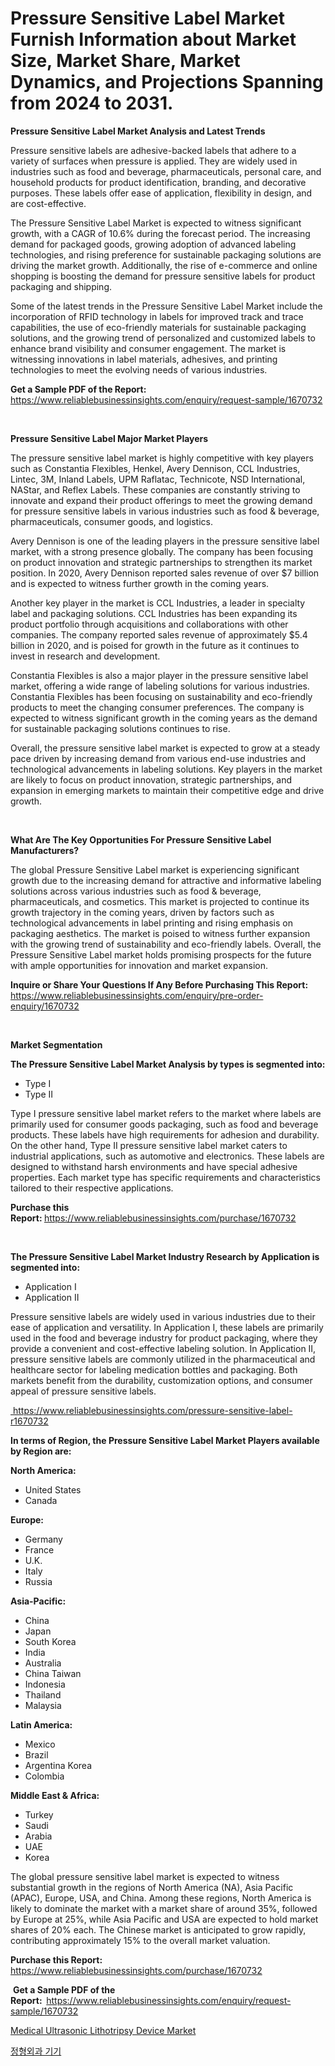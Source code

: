 <p><h1>Pressure Sensitive Label Market Furnish Information about Market Size, Market Share, Market Dynamics, and Projections Spanning from 2024 to 2031.</h1></p><p><strong>Pressure Sensitive Label Market Analysis and Latest Trends</strong></p>
<p><p>Pressure sensitive labels are adhesive-backed labels that adhere to a variety of surfaces when pressure is applied. They are widely used in industries such as food and beverage, pharmaceuticals, personal care, and household products for product identification, branding, and decorative purposes. These labels offer ease of application, flexibility in design, and are cost-effective.</p><p>The Pressure Sensitive Label Market is expected to witness significant growth, with a CAGR of 10.6% during the forecast period. The increasing demand for packaged goods, growing adoption of advanced labeling technologies, and rising preference for sustainable packaging solutions are driving the market growth. Additionally, the rise of e-commerce and online shopping is boosting the demand for pressure sensitive labels for product packaging and shipping.</p><p>Some of the latest trends in the Pressure Sensitive Label Market include the incorporation of RFID technology in labels for improved track and trace capabilities, the use of eco-friendly materials for sustainable packaging solutions, and the growing trend of personalized and customized labels to enhance brand visibility and consumer engagement. The market is witnessing innovations in label materials, adhesives, and printing technologies to meet the evolving needs of various industries.</p></p>
<p><strong>Get a Sample PDF of the Report:&nbsp;</strong> <a href="https://www.reliablebusinessinsights.com/enquiry/request-sample/1670732">https://www.reliablebusinessinsights.com/enquiry/request-sample/1670732</a></p>
<p>&nbsp;</p>
<p><strong>Pressure Sensitive Label Major Market Players</strong></p>
<p><p>The pressure sensitive label market is highly competitive with key players such as Constantia Flexibles, Henkel, Avery Dennison, CCL Industries, Lintec, 3M, Inland Labels, UPM Raflatac, Technicote, NSD International, NAStar, and Reflex Labels. These companies are constantly striving to innovate and expand their product offerings to meet the growing demand for pressure sensitive labels in various industries such as food & beverage, pharmaceuticals, consumer goods, and logistics.</p><p>Avery Dennison is one of the leading players in the pressure sensitive label market, with a strong presence globally. The company has been focusing on product innovation and strategic partnerships to strengthen its market position. In 2020, Avery Dennison reported sales revenue of over $7 billion and is expected to witness further growth in the coming years.</p><p>Another key player in the market is CCL Industries, a leader in specialty label and packaging solutions. CCL Industries has been expanding its product portfolio through acquisitions and collaborations with other companies. The company reported sales revenue of approximately $5.4 billion in 2020, and is poised for growth in the future as it continues to invest in research and development.</p><p>Constantia Flexibles is also a major player in the pressure sensitive label market, offering a wide range of labeling solutions for various industries. Constantia Flexibles has been focusing on sustainability and eco-friendly products to meet the changing consumer preferences. The company is expected to witness significant growth in the coming years as the demand for sustainable packaging solutions continues to rise.</p><p>Overall, the pressure sensitive label market is expected to grow at a steady pace driven by increasing demand from various end-use industries and technological advancements in labeling solutions. Key players in the market are likely to focus on product innovation, strategic partnerships, and expansion in emerging markets to maintain their competitive edge and drive growth.</p></p>
<p>&nbsp;</p>
<p><strong>What Are The Key Opportunities For Pressure Sensitive Label Manufacturers?</strong></p>
<p><p>The global Pressure Sensitive Label market is experiencing significant growth due to the increasing demand for attractive and informative labeling solutions across various industries such as food & beverage, pharmaceuticals, and cosmetics. This market is projected to continue its growth trajectory in the coming years, driven by factors such as technological advancements in label printing and rising emphasis on packaging aesthetics. The market is poised to witness further expansion with the growing trend of sustainability and eco-friendly labels. Overall, the Pressure Sensitive Label market holds promising prospects for the future with ample opportunities for innovation and market expansion.</p></p>
<p><strong>Inquire or Share Your Questions If Any Before Purchasing This Report:</strong> <a href="https://www.reliablebusinessinsights.com/enquiry/pre-order-enquiry/1670732">https://www.reliablebusinessinsights.com/enquiry/pre-order-enquiry/1670732</a></p>
<p>&nbsp;</p>
<p><strong>Market Segmentation</strong></p>
<p><strong>The Pressure Sensitive Label Market Analysis by types is segmented into:</strong></p>
<p><ul><li>Type I</li><li>Type II</li></ul></p>
<p><p>Type I pressure sensitive label market refers to the market where labels are primarily used for consumer goods packaging, such as food and beverage products. These labels have high requirements for adhesion and durability. On the other hand, Type II pressure sensitive label market caters to industrial applications, such as automotive and electronics. These labels are designed to withstand harsh environments and have special adhesive properties. Each market type has specific requirements and characteristics tailored to their respective applications.</p></p>
<p><strong>Purchase this Report:&nbsp;</strong><a href="https://www.reliablebusinessinsights.com/purchase/1670732">https://www.reliablebusinessinsights.com/purchase/1670732</a></p>
<p>&nbsp;</p>
<p><strong>The Pressure Sensitive Label Market Industry Research by Application is segmented into:</strong></p>
<p><ul><li>Application I</li><li>Application II</li></ul></p>
<p><p>Pressure sensitive labels are widely used in various industries due to their ease of application and versatility. In Application I, these labels are primarily used in the food and beverage industry for product packaging, where they provide a convenient and cost-effective labeling solution. In Application II, pressure sensitive labels are commonly utilized in the pharmaceutical and healthcare sector for labeling medication bottles and packaging. Both markets benefit from the durability, customization options, and consumer appeal of pressure sensitive labels.</p></p>
<p><a href="https://www.reliablebusinessinsights.com/pressure-sensitive-label-r1670732">&nbsp;https://www.reliablebusinessinsights.com/pressure-sensitive-label-r1670732</a></p>
<p><strong>In terms of Region, the Pressure Sensitive Label Market Players available by Region are:</strong></p>
<p>
    <p> <strong> North America: </strong>
        <ul>
            <li>United States</li>
            <li>Canada</li>
        </ul>
        </p> 
    <p> <strong> Europe: </strong>
        <ul>
            <li>Germany</li>
            <li>France</li>
            <li>U.K.</li>
            <li>Italy</li>
            <li>Russia</li>
        </ul>
        </p> 
    <p> <strong> Asia-Pacific: </strong>
        <ul>
            <li>China</li>
            <li>Japan</li>
            <li>South Korea</li>
            <li>India</li>
            <li>Australia</li>
            <li>China Taiwan</li>
            <li>Indonesia</li>
            <li>Thailand</li>
            <li>Malaysia</li>
        </ul>
        </p> 
    <p> <strong> Latin America: </strong>
        <ul>
            <li>Mexico</li>
            <li>Brazil</li>
            <li>Argentina Korea</li>
            <li>Colombia</li>
        </ul>
        </p> 
    <p> <strong> Middle East & Africa: </strong>
        <ul>
            <li>Turkey</li>
            <li>Saudi</li>
            <li>Arabia</li>
            <li>UAE</li>
            <li>Korea</li>
        </ul>
    </p>
    </p>
<p><p>The global pressure sensitive label market is expected to witness substantial growth in the regions of North America (NA), Asia Pacific (APAC), Europe, USA, and China. Among these regions, North America is likely to dominate the market with a market share of around 35%, followed by Europe at 25%, while Asia Pacific and USA are expected to hold market shares of 20% each. The Chinese market is anticipated to grow rapidly, contributing approximately 15% to the overall market valuation.</p></p>
<p><strong>Purchase this Report: </strong><a href="https://www.reliablebusinessinsights.com/purchase/1670732">https://www.reliablebusinessinsights.com/purchase/1670732</a></p>
<p>&nbsp;<strong>Get a Sample PDF of the Report:&nbsp;&nbsp;</strong><a href="https://www.reliablebusinessinsights.com/enquiry/request-sample/1670732">https://www.reliablebusinessinsights.com/enquiry/request-sample/1670732</a></p>
<p><strong></strong></p>
<p><p><a href="https://github.com/arnstrada78546/Market-Research-Report-List-1/blob/main/medical-ultrasonic-lithotripsy-device-market.md">Medical Ultrasonic Lithotripsy Device Market</a></p><p><a href="https://github.com/hxzi07639916/Market-Research-Report-List-3/blob/main/4032169185025.md">정형외과 기기</a></p></p>